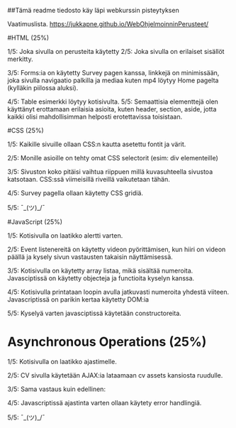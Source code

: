 ##Tämä readme tiedosto käy läpi webkurssin pisteytyksen

Vaatimuslista.
https://jukkapne.github.io/WebOhjelmoinninPerusteet/

#HTML (25%)

1/5: Joka sivulla on perusteita käytetty
2/5: Joka sivulla on erilaiset sisällöt merkitty.

3/5: Forms:ia on käytetty Survey pagen kanssa, linkkejä on minimissään, joka sivulla navigaatio palkilla ja mediaa kuten mp4 löytyy Home pagelta (kylläkin piilossa aluksi).

4/5: Table esimerkki löytyy kotisivulta.
5/5: Semaattisia elementtejä olen käyttänyt erottamaan erilaisia asioita, kuten header, section, aside, jotta kaikki olisi mahdollisimman helposti erotettavissa toisistaan.

#CSS (25%)

1/5: Kaikille sivuille ollaan CSS:n kautta asetettu fontit ja värit.

2/5: Monille asioille on tehty omat CSS selectorit (esim: div elementeille)

3/5: Sivuston koko pitäisi vaihtua riippuen millä kuvasuhteella sivustoa katsotaan. CSS:ssä viimeisillä riveillä vaikutetaan tähän.

4/5: Survey pagella ollaan käytetty CSS gridiä.

5/5: ¯\_(ツ)_/¯

#JavaScript (25%)

1/5: Kotisivulla on laatikko alertti varten.

2/5: Event listenereitä on käytetty videon pyörittämisen, kun hiiri on videon päällä ja kysely sivun vastausten takaisin näyttämisessä.

3/5: Kotisivulla on käytetty array listaa, mikä sisältää numeroita. Javasciptissä on käytetty objecteja ja functioita kyselyn kanssa.

4/5: Kotisivulla printataan loopin avulla jatkuvasti numeroita yhdestä viiteen.
Javascriptissä on parikin kertaa käytetty DOM:ia

5/5: Kyselyä varten javasciptissä käytetään constructoreita.

# Asynchronous Operations (25%)

1/5: Kotisivulla on laatikko ajastimelle. 

2/5: CV sivulla käytetään AJAX:ia lataamaan cv assets kansiosta ruudulle.

3/5: Sama vastaus kuin edellinen:

4/5: Javascriptissä ajastinta varten ollaan käytety error handlingiä.

5/5: ¯\_(ツ)_/¯